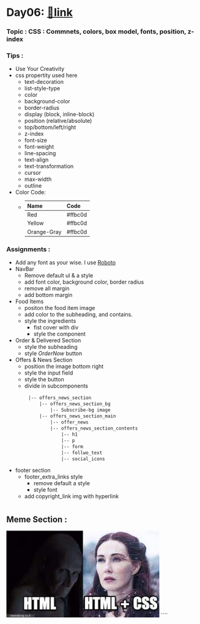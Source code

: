 # Day06: [🔗link](https://devs-nest.github.io/frontend-assignments/Day06/)

### Topic : CSS : Commnets, colors, box model, fonts, position, z-index

### Tips :

- Use Your Creativity
- css propertity used here
  - text-decoration
  - list-style-type
  - color
  - background-color
  - border-radius
  - display (block, inline-block)
  - position (relative/absolute)
  - top/bottom/left/right
  - z-index
  - font-size
  - font-weight
  - line-spacing
  - text-align
  - text-transformation
  - cursor
  - max-width
  - outline
- Color Code:
  - | Name        | Code    |
    | ----------- | ------- |
    | Red         | #ffbc0d |
    | Yellow      | #ffbc0d |
    | Orange-Gray | #ffbc0d |

### Assignments :

- Add any font as your wise. I use [Roboto](https://fonts.google.com/specimen/Roboto)
- NavBar
  - Remove default ul & a style
  - add font color, background color, border radius
  - remove all margin
  - add bottom margin
- Food Items
  - positon the food item image
  - add color to the subheading, and contains.
  - style the ingredients
    - fist cover with div
    - style the component
- Order & Delivered Section
  - style the subheading
  - style _OrderNow_ button
- Offers & News Section
  - position the image bottom right
  - style the input field
  - style the button
  - divide in subcomponents

```
        |-- offers_news_section
            |-- offers_news_section_bg
                |-- Subscribe-bg image
            |-- offers_news_section_main
                |-- offer_news
                |-- offers_news_section_contents
                    |-- h1
                    |-- p
                    |-- form
                    |-- follwo_text
                    |-- social_icons
```
- footer section
    - footer_extra_links style
        - remove default a style
        - style font
    - add copyright_link img with hyperlink

#

## Meme Section :

<img src='../assets/meme/html_css.jpeg' width="400"/>
````
